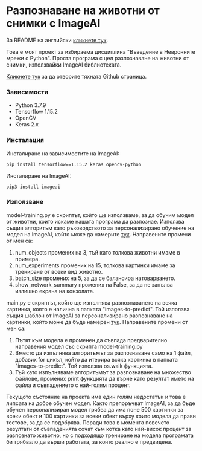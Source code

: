 # Разпознаване на животни от снимки с ImageAI

За README на английски [кликнете тук](https://github.com/SimetoB/pets-prediction-with-imageai/blob/master/README.md).

Това е моят проект за избираема дисциплина "Въведение в Невронните мрежи с Python". Проста програма с цел разпознаване на животни от снимки, използвайки ImageAI библиотеката.

[Кликнете тук](https://github.com/OlafenwaMoses/ImageAI) за да отворите тяхната Github страница.

### Зависимости

* Python 3.7.9
* Tensorflow 1.15.2
* OpenCV
* Keras 2.x

### Инсталация

Инсталиране на зависимостите на ImageAI:

```
pip install tensorflow==1.15.2 keras opencv-python
```
Инсталиране на ImageAI:

```
pip3 install imageai
```

### Използване

model-training.py е скриптът, който ще използваме, за да обучим модел от животни, които искаме нашата програма да разпознае. Използва същия алгоритъм като ръководството за персонализирано обучение на модел на ImageAI, който може да намерите [тук](https://github.com/OlafenwaMoses/ImageAI/blob/master/imageai/Prediction/CUSTOMTRAINING.md#custom-model-training). Направените промени от мен са:
1. num_objects промених на 3, тъй като толкова животни имаме в примера.
2. num_experiments промених на 15, толкова картинки имаме за трениране от всеки вид животно.
3. batch_size промених на 5, за да се балансира натоварването.
4. show_network_summary промених на False, за да не запълва излишно екрана на конзолата.

main.py е скриптът, който ще изпълнява разпознаването на всяка картинка, която е налична в папката "images-to-predict". Той използва същия шаблон от ImageAI за персонализирано разпознаване на картинки, който може да бъде намерен [тук](https://github.com/OlafenwaMoses/ImageAI/blob/master/imageai/Prediction/CUSTOMPREDICTION.md#firstcustompredictionpy). Направените промени от мен са:
1. Пътят към модела е променен да съвпада предварително направения модел със скрипта model-training.py
2. Вместо да изпълнява алгоритъмът за разпознаване само на 1 файл, добавих for цикъл, който да итерира всяка картинка в папката "images-to-predict". Той използва os.walk функцията.
3. Тъй като изпълняваме алгоритъмът за разпознаване на множество файлове, промених print функцията да върне като резултат името на файла и съвпадението с най-голям процент.

Текущото състояние на проекта има един голям недостатък и това е липсата на добре обучен модел. Както препоръчват ImageAI, за да бъде обучен персонализиран модел трябва да има поне 500 картинки за всеки обект и 100 картинки за всеки обект върху които модела да прави тестове, за да се подобрява. Поради това в момента повечето резултати от съвпаденията сочат към котка като най-висок процент за разпознато животно, но с подходящо трениране на модела програмата би трябвало да върши работата, за която реално е предвидена.
